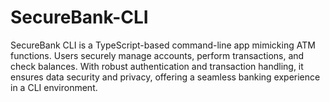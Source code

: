 # SecureBank-CLI
SecureBank CLI is a TypeScript-based command-line app mimicking ATM functions. Users securely manage accounts, perform transactions, and check balances. With robust authentication and transaction handling, it ensures data security and privacy, offering a seamless banking experience in a CLI environment.
